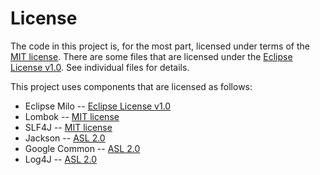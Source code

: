 # License

The code in this project is, for the most part, licensed under terms of the [MIT license](https://opensource.org/licenses/MIT).
There are some files that are licensed under the [Eclipse License v1.0](https://www.eclipse.org/legal/epl-v10.html). See individual files for details.

This project uses components that are licensed as follows:

  * Eclipse Milo -- [Eclipse License v1.0](https://www.eclipse.org/legal/epl-v10.html)
  * Lombok -- [MIT license](https://opensource.org/licenses/MIT)
  * SLF4J -- [MIT license](https://opensource.org/licenses/MIT)
  * Jackson -- [ASL 2.0](https://www.apache.org/licenses/LICENSE-2.0)
  * Google Common -- [ASL 2.0](https://www.apache.org/licenses/LICENSE-2.0)
  * Log4J -- [ASL 2.0](https://www.apache.org/licenses/LICENSE-2.0)
